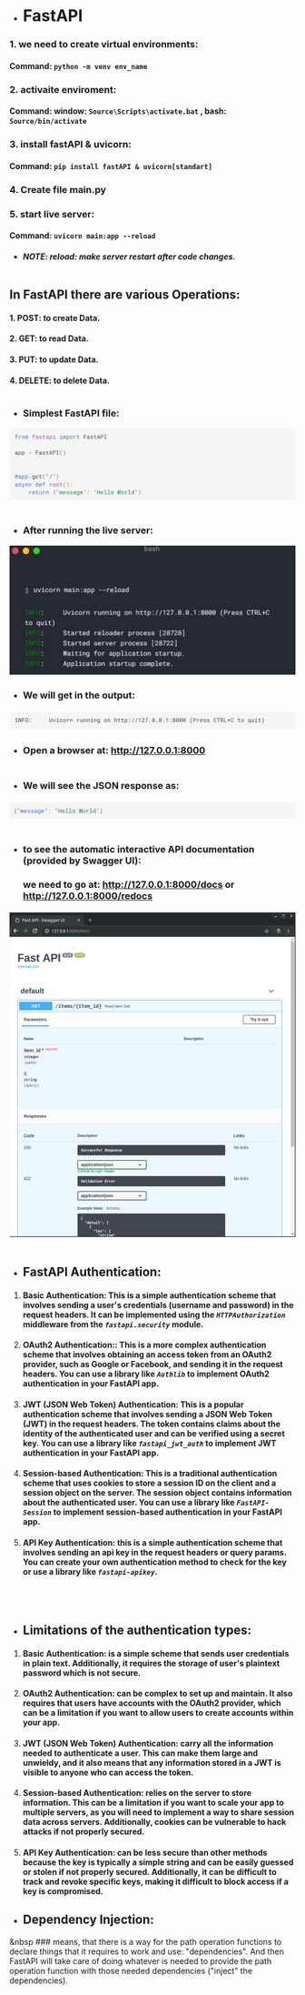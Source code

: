* # FastAPI
### 1. we need to create virtual environments:
#### Command: 	`python -m venv env_name`
### 2. activaite enviroment: 
#### Command:  window: `Source\Scripts\activate.bat` , bash: `Source/bin/activate`
### 3. install fastAPI  & uvicorn:
#### Command: `pip install fastAPI & uvicorn[standart]`
### 4. Create file main.py
### 5. start live server: 
#### Command: `uvicorn main:app --reload` 
- #####  NOTE: reload: make server restart after code changes.<br /><br />

## In FastAPI there are various Operations:
#### 1. POST: to create Data.
#### 2. GET: to read Data.
#### 3. PUT: to update Data.
#### 4. DELETE: to delete Data. <br /><br />

* ### Simplest FastAPI file:
![image](/FastAPI/images/Screenshot_20230115_031850.png) <br /><br />
* ### After running the live server:
![image](/FastAPI/images/Screenshot_20230115_032329.png)

* ### We will get in the output:
![image](/FastAPI/images/Screenshot_20230115_032512.png)

* ### Open a browser at: http://127.0.0.1:8000  <br /><br />

* ### We will see the JSON response as:
![image](/FastAPI/images/Screenshot_20230115_032519.png)<br /> <br />
+ ### to see the automatic interactive API documentation (provided by Swagger UI):
    ### we need to go at: http://127.0.0.1:8000/docs or http://127.0.0.1:8000/redocs
![image](/FastAPI/images/Screenshot_20230115_033432.png)  <br /><br />

+  ## **FastAPI Authentication**:

1. #### **Basic Authentication**: This is a simple authentication scheme that involves sending a user's credentials (username and password) in the request headers. It can be implemented using the *`HTTPAuthorization`*  middleware from the *`fastapi.security`* module.
2. #### **OAuth2 Authentication:**: This is a more complex authentication scheme that involves obtaining an access token from an OAuth2 provider, such as Google or Facebook, and sending it in the request headers. You can use a library like *`Authlib`* to implement OAuth2 authentication in your FastAPI app.


3. #### **JWT (JSON Web Token) Authentication**: This is a popular authentication scheme that involves sending a JSON Web Token (JWT) in the request headers. The token contains claims about the identity of the authenticated user and can be verified using a secret key. You can use a library like *`fastapi_jwt_auth`* to implement JWT authentication in your FastAPI app.

4. #### **Session-based Authentication**: This is a traditional authentication scheme that uses cookies to store a session ID on the client and a session object on the server. The session object contains information about the authenticated user. You can use a library like *`FastAPI-Session`* to implement session-based authentication in your FastAPI app.

5. #### **API Key Authentication**: this is a simple authentication scheme that involves sending an api key in the request headers or query params. You can create your own authentication method to check for the key or use a library like *`fastapi-apikey`*.
<br /><br />

* ##  **Limitations of the authentication types**:
1. #### **Basic Authentication**: is a simple scheme that sends user credentials in plain text.  Additionally, it requires the storage of user's plaintext password which is not secure.
2. #### **OAuth2 Authentication**: can be complex to set up and maintain. It also requires that users have accounts with the OAuth2 provider, which can be a limitation if you want to allow users to create accounts within your app.
 3. #### **JWT (JSON Web Token) Authentication**: carry all the information needed to authenticate a user. This can make them large and unwieldy, and it also means that any information stored in a JWT is visible to anyone who can access the token. 
 4. #### **Session-based Authentication**: relies on the server to store  information. This can be a limitation if you want to scale your app to multiple servers, as you will need to implement a way to share session data across servers. Additionally, cookies can be vulnerable to hack attacks if not properly secured.
5. #### **API Key Authentication**: can be less secure than other methods because the key is typically a simple string and can be easily guessed or stolen if not properly secured. Additionally, it can be difficult to track and revoke specific keys, making it difficult to block access if a key is compromised.</b> </b>

* ##  **Dependency Injection**:
 &nbsp ### means, that there is a way for the path operation functions to declare things that it requires to work and use: "dependencies". And then FastAPI will take care of doing whatever is needed to provide the path operation function with those needed dependencies ("inject" the dependencies).

